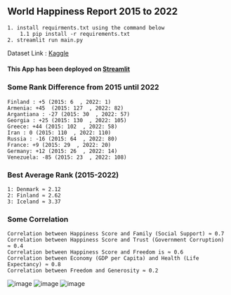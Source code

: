 ## World Happiness Report 2015 to 2022

```
1. install requirments.txt using the command below
    1.1 pip install -r requirements.txt
2. streamlit run main.py
```
Dataset Link : [Kaggle](https://www.kaggle.com/datasets/mayzannilarthein44/world-happiness-report-2015-to-2022)
#### This App has been deployed on [Streamlit](https://ht21992-streamlit-world-happiness-report-2015-to-20-main-v79p62.streamlit.app/)

### Some Rank Difference from 2015 until 2022
```
Finland : +5 (2015: 6  , 2022: 1)
Armenia: +45  (2015: 127  , 2022: 82)
Argantiana : -27 (2015: 30  , 2022: 57)
Georgia : +25 (2015: 130  , 2022: 105)
Greece: +44 (2015: 102  , 2022: 58)
Iran : 0 (2015: 110  , 2022: 110)
Russia : -16 (2015: 64  , 2022: 80)
France: +9 (2015: 29  , 2022: 20)
Germany: +12 (2015: 26  , 2022: 14)
Venezuela: -85 (2015: 23  , 2022: 108)
```

### Best Average Rank (2015-2022)
```
1: Denmark ≈ 2.12
2: Finland ≈ 2.62
3: Iceland ≈ 3.37
```

### Some Correlation
```
Correlation between Happiness Score and Family (Social Support) ≈ 0.7
Correlation between Happiness Score and Trust (Government Corruption) ≈ 0.4
Correlation between Happiness Score and Freedom is ≈ 0.6
Correlation between Economy (GDP per Capita) and Health (Life Expectancy) ≈ 0.8
Correlation between Freedom and Generosity ≈ 0.2
```

![image](https://github.com/ht21992/Streamlit-World_Happiness_Report_2015_to_2022/assets/47816410/d03610e8-99bc-4765-926d-a0cebab3712b)
![image](https://github.com/ht21992/Streamlit-World_Happiness_Report_2015_to_2022/assets/47816410/a3df353e-0424-432b-9b9b-57fe6e8695d4)
![image](https://github.com/ht21992/Streamlit-World_Happiness_Report_2015_to_2022/assets/47816410/beed3c08-ba7e-429a-a080-a032ffe64971)